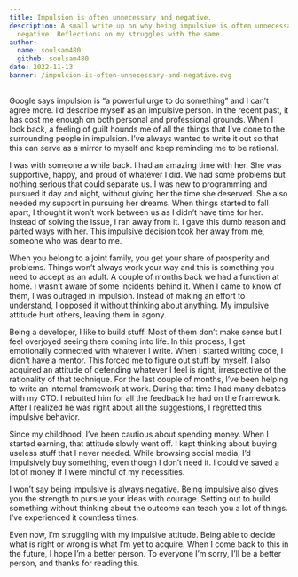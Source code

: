```yaml
---
title: Impulsion is often unnecessary and negative.
description: A small write up on why being impulsive is often unnecessary and
  negative. Reflections on my struggles with the same.
author:
  name: soulsam480
  github: soulsam480
date: 2022-11-13
banner: /impulsion-is-often-unnecessary-and-negative.svg
---
```

Google says impulsion is “a powerful urge to do something” and I can’t agree more. I’d describe myself as an impulsive person. In the recent past, it has cost me enough on both personal and professional grounds. When I look back, a feeling of guilt hounds me of all the things that I’ve done to the surrounding people in impulsion. I’ve always wanted to write it out so that this can serve as a mirror to myself and keep reminding me to be rational.

I was with someone a while back. I had an amazing time with her. She was supportive, happy, and proud of whatever I did. We had some problems but nothing serious that could separate us. I was new to programming and pursued it day and night, without giving her the time she deserved. She also needed my support in pursuing her dreams. When things started to fall apart, I thought it won’t work between us as I didn’t have time for her. Instead of solving the issue, I ran away from it. I gave this dumb reason and parted ways with her. This impulsive decision took her away from me, someone who was dear to me.

When you belong to a joint family, you get your share of prosperity and problems. Things won’t always work your way and this is something you need to accept as an adult. A couple of months back we had a function at home. I wasn’t aware of some incidents behind it. When I came to know of them, I was outraged in impulsion. Instead of making an effort to understand, I opposed it without thinking about anything. My impulsive attitude hurt others, leaving them in agony.

Being a developer, I like to build stuff. Most of them don’t make sense but I feel overjoyed seeing them coming into life. In this process, I get emotionally connected with whatever I write. When I started writing code, I didn’t have a mentor. This forced me to figure out stuff by myself. I also acquired an attitude of defending whatever I feel is right, irrespective of the rationality of that technique. For the last couple of months, I’ve been helping to write an internal framework at work. During that time I had many debates with my CTO. I rebutted him for all the feedback he had on the framework. After I realized he was right about all the suggestions, I regretted this impulsive behavior.

Since my childhood, I’ve been cautious about spending money. When I started earning, that attitude slowly went off. I kept thinking about buying useless stuff that I never needed. While browsing social media, I’d impulsively buy something, even though I don’t need it. I could’ve saved a lot of money If I were mindful of my necessities.

I won’t say being impulsive is always negative. Being impulsive also gives you the strength to pursue your ideas with courage. Setting out to build something without thinking about the outcome can teach you a lot of things. I’ve experienced it countless times.

Even now, I’m struggling with my impulsive attitude. Being able to decide what is right or wrong is what I’m yet to acquire. When I come back to this in the future, I hope I’m a better person. To everyone I’m sorry, I’ll be a better person, and thanks for reading this.